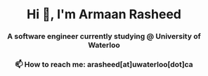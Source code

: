 <h1 align="center">Hi 👋, I'm Armaan Rasheed</h1>
<h3 align="center">A software engineer currently studying @ University of Waterloo</h3>

<h3 align="center">📫 How to reach me: arasheed[at]uwaterloo[dot]ca</h3>
